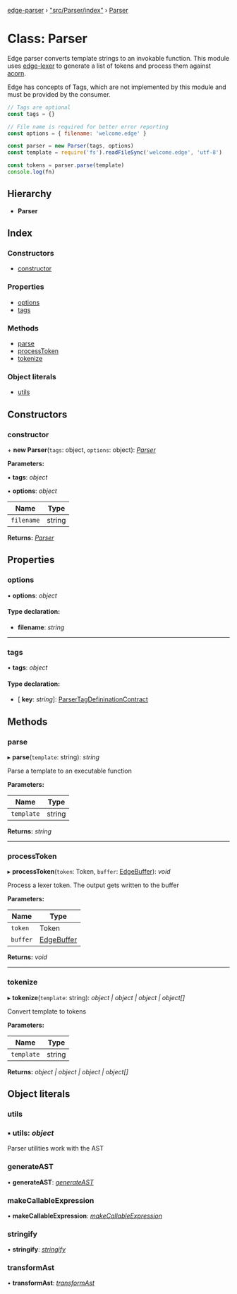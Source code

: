[edge-parser](../README.md) › ["src/Parser/index"](../modules/_src_parser_index_.md) › [Parser](_src_parser_index_.parser.md)

# Class: Parser

Edge parser converts template strings to an invokable function. This module
uses [edge-lexer](https://github.com/edge-js/lexer) to generate a list
of tokens and process them against [acorn](https://npm.im/acorn).

Edge has concepts of Tags, which are not implemented by this module and must
be provided by the consumer.

```js
// Tags are optional
const tags = {}

// File name is required for better error reporting
const options = { filename: 'welcome.edge' }

const parser = new Parser(tags, options)
const template = require('fs').readFileSync('welcome.edge', 'utf-8')

const tokens = parser.parse(template)
console.log(fn)
```

## Hierarchy

* **Parser**

## Index

### Constructors

* [constructor](_src_parser_index_.parser.md#constructor)

### Properties

* [options](_src_parser_index_.parser.md#options)
* [tags](_src_parser_index_.parser.md#tags)

### Methods

* [parse](_src_parser_index_.parser.md#parse)
* [processToken](_src_parser_index_.parser.md#processtoken)
* [tokenize](_src_parser_index_.parser.md#tokenize)

### Object literals

* [utils](_src_parser_index_.parser.md#utils)

## Constructors

###  constructor

\+ **new Parser**(`tags`: object, `options`: object): *[Parser](_src_parser_index_.parser.md)*

**Parameters:**

▪ **tags**: *object*

▪ **options**: *object*

Name | Type |
------ | ------ |
`filename` | string |

**Returns:** *[Parser](_src_parser_index_.parser.md)*

## Properties

###  options

• **options**: *object*

#### Type declaration:

* **filename**: *string*

___

###  tags

• **tags**: *object*

#### Type declaration:

* \[ **key**: *string*\]: [ParserTagDefininationContract](../interfaces/_src_contracts_index_.parsertagdefininationcontract.md)

## Methods

###  parse

▸ **parse**(`template`: string): *string*

Parse a template to an executable function

**Parameters:**

Name | Type |
------ | ------ |
`template` | string |

**Returns:** *string*

___

###  processToken

▸ **processToken**(`token`: Token, `buffer`: [EdgeBuffer](_src_edgebuffer_index_.edgebuffer.md)): *void*

Process a lexer token. The output gets written to the buffer

**Parameters:**

Name | Type |
------ | ------ |
`token` | Token |
`buffer` | [EdgeBuffer](_src_edgebuffer_index_.edgebuffer.md) |

**Returns:** *void*

___

###  tokenize

▸ **tokenize**(`template`: string): *object | object | object | object[]*

Convert template to tokens

**Parameters:**

Name | Type |
------ | ------ |
`template` | string |

**Returns:** *object | object | object | object[]*

## Object literals

###  utils

### ▪ **utils**: *object*

Parser utilities work with the AST

###  generateAST

• **generateAST**: *[generateAST](../modules/_src_parser_generateast_.md#generateast)*

###  makeCallableExpression

• **makeCallableExpression**: *[makeCallableExpression](../modules/_src_parser_makecallableexpression_.md#makecallableexpression)*

###  stringify

• **stringify**: *[stringify](../modules/_src_parser_stringify_.md#stringify)*

###  transformAst

• **transformAst**: *[transformAst](../modules/_src_parser_transformast_.md#transformast)*
